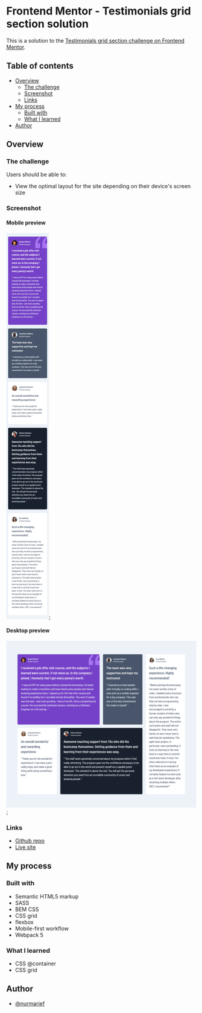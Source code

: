 # Frontend Mentor - Testimonials grid section solution

This is a solution to the [Testimonials grid section challenge on Frontend Mentor](https://www.frontendmentor.io/challenges/testimonials-grid-section-Nnw6J7Un7).

## Table of contents

- [Overview](#overview)
  - [The challenge](#the-challenge)
  - [Screenshot](#screenshot)
  - [Links](#links)
- [My process](#my-process)
  - [Built with](#built-with)
  - [What I learned](#what-i-learned)
- [Author](#author)

## Overview

### The challenge

Users should be able to:

- View the optimal layout for the site depending on their device's screen size

### Screenshot

#### Mobile preview

![Mobile preview](./result/mobile-preview.png);

#### Desktop preview

![Desktop preview](./result/desktop-preview.png);

### Links

- [Github repo](https://github.com/nurmarief/fementor_testimonials-grid-section/)
- [Live site](https://nurmarief.github.io/fementor_testimonials-grid-section/)

## My process

### Built with

- Semantic HTML5 markup
- SASS
- BEM CSS
- CSS grid
- flexbox
- Mobile-first workflow
- Webpack 5

### What I learned

- CSS @container
- CSS grid

## Author

- [@nurmarief](https://www.frontendmentor.io/profile/nurmarief)
